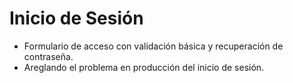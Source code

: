 # Inicio de Sesión

- Formulario de acceso con validación básica y recuperación de contraseña.
- Areglando el problema en producción del inicio de sesión.
